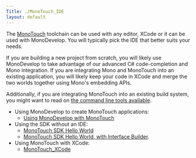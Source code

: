 ```yaml
---
Title: ./MonoTouch_IDE
layout: default
---
```


The [MonoTouch]({{site.url}}/MonoTouch "wikilink") toolchain can be used with any
editor, XCode or it can be used with MonoDevelop. You will typically
pick the IDE that better suits your needs.

If you are building a new project from scratch, you will likely use
MonoDevelop to take advantage of our advanced C\# code-completion and
Mono integration. If you are integrating Mono and MonoTouch into an
existing application, you will likely keep your code in XCode and merge
the two worlds together using Mono's embedding APIs.

Additionally, if you are integrating MonoTouch into an existing build
system, you might want to read on [the command line tools
available](#{{site.url}}/Command_Line_Integration "wikilink").

-   Using MonoDevelop to create MonoTouch applications:
    -   [Using MonoDevelop with
        MonoTouch]({{site.url}}/MonoTouch_Tutorial_MonoDevelop_HelloWorld "wikilink")
-   Using the SDK without an IDE:
    -   [MonoTouch SDK Hello
        World]({{site.url}}/MonoTouch_Tutorial_HelloiPhone "wikilink")
    -   [MonoTouch SDK Hello World, with Interface
        Builder]({{site.url}}/MonoTouch_Tutorial_HelloIB "wikilink").
-   Using MonoTouch with XCode:
    -   [MonoTouch\_XCode]({{site.url}}/MonoTouch_XCode "wikilink")
